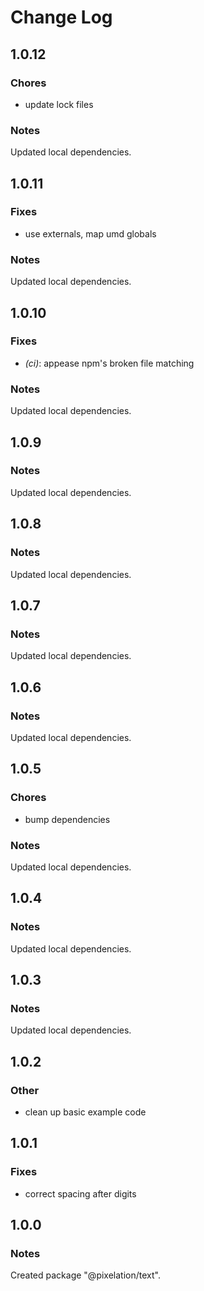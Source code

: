 # Change Log

## 1.0.12

### Chores

- update lock files

### Notes

Updated local dependencies.

## 1.0.11

### Fixes

- use externals, map umd globals

### Notes

Updated local dependencies.

## 1.0.10

### Fixes

- _(ci)_: appease npm's broken file matching

### Notes

Updated local dependencies.

## 1.0.9

### Notes

Updated local dependencies.

## 1.0.8

### Notes

Updated local dependencies.

## 1.0.7

### Notes

Updated local dependencies.

## 1.0.6

### Notes

Updated local dependencies.

## 1.0.5

### Chores

- bump dependencies

### Notes

Updated local dependencies.

## 1.0.4

### Notes

Updated local dependencies.

## 1.0.3

### Notes

Updated local dependencies.

## 1.0.2

### Other

- clean up basic example code

## 1.0.1

### Fixes

- correct spacing after digits

## 1.0.0

### Notes

Created package "@pixelation/text".


